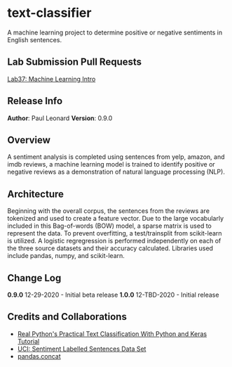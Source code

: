 # text-classifier
A machine learning project to determine positive or negative sentiments in English sentences.

## Lab Submission Pull Requests
[Lab37: Machine Learning Intro](https://github.com/paul-leonard/text-classifier/pull/1)

## Release Info
**Author**: Paul Leonard
**Version**: 0.9.0

## Overview
A sentiment analysis is completed using sentences from yelp, amazon, and imdb reviews, a machine learning model is trained to identify positive or negative reviews as a demonstration of natural language processing (NLP).

## Architecture
Beginning with the overall corpus, the sentences from the reviews are tokenized and used to create a feature vector.  Due to the large vocabularly included in this Bag-of-words (BOW) model, a sparse matrix is used to represent the data.  To prevent overfitting, a test/trainsplit from scikit-learn is utilized.  A logistic regregression is performed independently on each of the three source datasets and their accuracy calculated.  Libraries used include pandas, numpy, and scikit-learn.

## Change Log
**0.9.0** 12-29-2020 - Initial beta release
**1.0.0** 12-TBD-2020 - Initial release

## Credits and Collaborations
- [Real Python's Practical Text Classification With Python and Keras Tutorial](https://realpython.com/python-keras-text-classification/)
- [UCI: Sentiment Labelled Sentences Data Set](https://archive.ics.uci.edu/ml/datasets/Sentiment+Labelled+Sentences)
- [pandas.concat](https://pandas.pydata.org/pandas-docs/stable/reference/api/pandas.concat.html)
